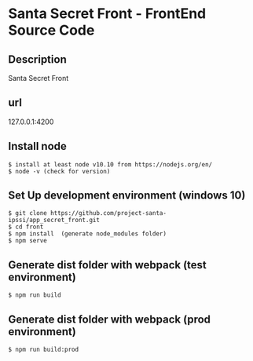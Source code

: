 # Santa Secret Front - FrontEnd Source Code

## Description
Santa Secret Front

## url
127.0.0.1:4200
    

## Install node
    $ install at least node v10.10 from https://nodejs.org/en/
    $ node -v (check for version)

## Set Up development environment (windows 10)

    $ git clone https://github.com/project-santa-ipssi/app_secret_front.git
    $ cd front
    $ npm install  (generate node_modules folder)
    $ npm serve 



## Generate dist folder with webpack (test environment)

    $ npm run build

## Generate dist folder with webpack (prod environment)

    $ npm run build:prod
